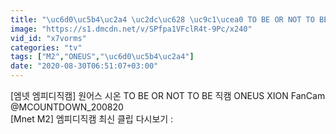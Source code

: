 ```yaml
---
title: "\uc6d0\uc5b4\uc2a4 \uc2dc\uc628 \uc9c1\ucea0 TO BE OR NOT TO BE_200820"
image: "https://s1.dmcdn.net/v/SPfpa1VFclR4t-9Pc/x240"
vid_id: "x7vorms"
categories: "tv"
tags: ["M2","ONEUS","\uc6d0\uc5b4\uc2a4"]
date: "2020-08-30T06:51:07+03:00"
---
```

[엠넷 엠피디직캠] 원어스 시온 TO BE OR NOT TO BE 직캠 ONEUS XION FanCam @MCOUNTDOWN_200820  <br>[Mnet M2] 엠피디직캠 최신 클립 다시보기 : 
